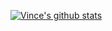[![Vince's github stats](https://github-readme-stats.vercel.app/api?username=Vince-1)](https://github.com/anuraghazra/github-readme-stats)
